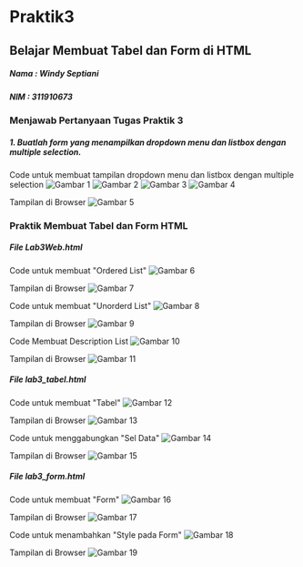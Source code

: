 # Praktik3
## Belajar Membuat Tabel dan Form di HTML

##### Nama : Windy Septiani
##### NIM  : 311910673

### Menjawab Pertanyaan Tugas Praktik 3
##### 1. Buatlah form yang menampilkan dropdown menu dan listbox dengan multiple selection.
Code untuk membuat tampilan dropdown menu dan listbox dengan multiple selection
![Gambar 1](Screenshot/ss15.jpg)
![Gambar 2](Screenshot/ss16.jpg)
![Gambar 3](Screenshot/ss17.jpg)
![Gambar 4](Screenshot/ss18.jpg)

Tampilan di Browser
![Gambar 5](Screenshot/ss19.jpg)

### Praktik Membuat Tabel dan Form HTML
##### File Lab3Web.html
Code untuk membuat "Ordered List"
![Gambar 6](Screenshot/ss1.jpg)

Tampilan di Browser
![Gambar 7](Screenshot/ss2.jpg)

Code untuk membuat "Unorderd List"
![Gambar 8](Screenshot/ss3.jpg)

Tampilan di Browser
![Gambar 9](Screenhot/ss4.jpg)

Code Membuat Description List
![Gambar 10](Screenshot/ss5.jpg)

Tampilan di Browser
![Gambar 11](Screenshot/ss6.jpg)

##### File lab3_tabel.html
Code untuk membuat "Tabel"
![Gambar 12](Screenshot/ss7.jpg)

Tampilan di Browser
![Gambar 13](Screenshot/ss8.jpg)

Code untuk menggabungkan "Sel Data"
![Gambar 14](Screenshoot/ss9.jpg)

Tampilan di Browser
![Gambar 15](Screenshot/ss10.jpg)

##### File lab3_form.html
Code untuk membuat "Form"
![Gambar 16](Screenshot/ss11.jpg)

Tampilan di Browser
![Gambar 17](Screenshot/ss12.jpg)

Code untuk menambahkan "Style pada Form"
![Gambar 18](Screenshot/ss13.jpg)

Tampilan di Browser
![Gambar 19](Screenshot/ss14.jgp)
